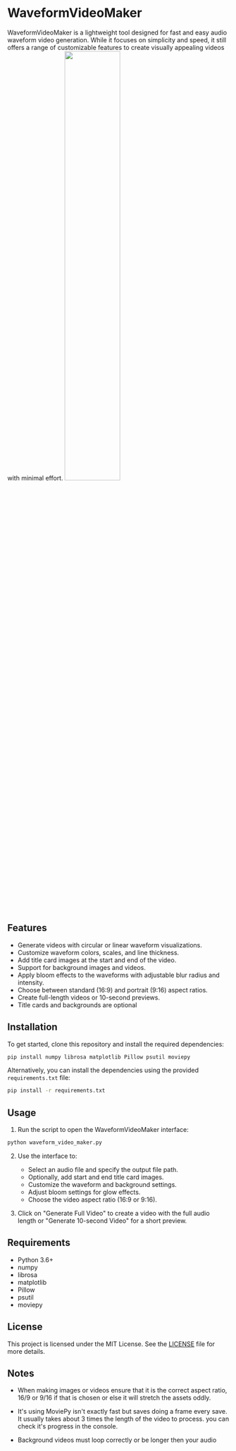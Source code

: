 
# WaveformVideoMaker

WaveformVideoMaker is a lightweight tool designed for fast and easy audio waveform video generation. While it focuses on simplicity and speed, it still offers a range of customizable features to create visually appealing videos with minimal effort.
<img src="https://github.com/user-attachments/assets/6af4c296-6226-4967-97ec-000210598b2a" width="50%">

## Features

- Generate videos with circular or linear waveform visualizations.
- Customize waveform colors, scales, and line thickness.
- Add title card images at the start and end of the video.
- Support for background images and videos.
- Apply bloom effects to the waveforms with adjustable blur radius and intensity.
- Choose between standard (16:9) and portrait (9:16) aspect ratios.
- Create full-length videos or 10-second previews.
- Title cards and backgrounds are optional

## Installation

To get started, clone this repository and install the required dependencies:

```bash
pip install numpy librosa matplotlib Pillow psutil moviepy
```

Alternatively, you can install the dependencies using the provided `requirements.txt` file:

```bash
pip install -r requirements.txt
```

## Usage

1. Run the script to open the WaveformVideoMaker interface:

```bash
python waveform_video_maker.py
```

2. Use the interface to:
   - Select an audio file and specify the output file path.
   - Optionally, add start and end title card images.
   - Customize the waveform and background settings.
   - Adjust bloom settings for glow effects.
   - Choose the video aspect ratio (16:9 or 9:16).

3. Click on "Generate Full Video" to create a video with the full audio length or "Generate 10-second Video" for a short preview.

## Requirements

- Python 3.6+
- numpy
- librosa
- matplotlib
- Pillow
- psutil
- moviepy

## License

This project is licensed under the MIT License. See the [LICENSE](LICENSE) file for more details.

## Notes

- When making images or videos ensure that it is the correct aspect ratio, 16/9 or 9/16 if that is chosen or else it will stretch the assets oddly.

- It's using MoviePy isn't exactly fast but saves doing a frame every save. It usually takes about 3 times the length of the video to process. you can check it's progress in the console.

- Background videos must loop correctly or be longer then your audio


